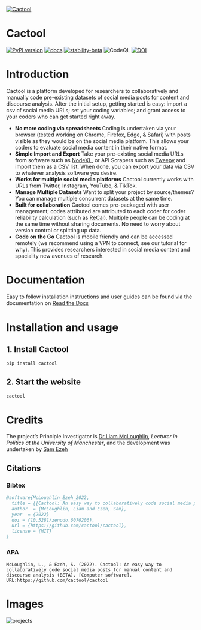 <a href="#readme">![Cactool](https://i.imgur.com/XooF3N8.png)</a>

# Cactool
[![PyPI version](https://badge.fury.io/py/Cactool.svg)](https://badge.fury.io/py/Cactool) [![docs](https://readthedocs.org/projects/cactool/badge/?version=latest&style=flat)](https://cactool.readthedocs.io) [![stability-beta](https://img.shields.io/badge/stability-beta-33bbff.svg)](https://github.com/mkenney/software-guides/blob/master/STABILITY-BADGES.md#beta) ![CodeQL](https://github.com/cactool/cactool/workflows/CodeQL/badge.svg) [![DOI](https://zenodo.org/badge/447718654.svg)](https://zenodo.org/badge/latestdoi/447718654)

# Introduction
Cactool is a platform developed for researchers to collaboratively and manually code pre-existing datasets of social media posts for content and discourse analysis. After the initial setup, getting started is easy: import a csv of social media URLs; set your coding variables; and grant access to your coders who can get started right away.
 
- **No more coding via spreadsheets** Coding is undertaken via your browser (tested working on Chrome, Firefox, Edge, & Safari) with posts visible as they would be on the social media platform. This allows your coders to evaluate social media content in their native format.
- **Simple Import and Export** Take your pre-existing social media URLs from software such as [NodeXL]( https://www.smrfoundation.org/nodexl/), or API Scrapers such as [Tweepy]( https://www.tweepy.org/) and import them as a CSV list. When done, you can export your data via CSV to whatever analysis software you desire.
- **Works for multiple social media platforms** Cactool currently works with URLs from Twitter, Instagram, YouTube, & TikTok.
- **Manage Multiple Datasets** Want to split your project by source/themes? You can manage multiple concurrent datasets at the same time.
- **Built for collaboration** Cactool comes pre-packaged with user management; codes attributed are attributed to each coder for coder reliability calculation (such as [ReCal](http://dfreelon.org/utils/recalfront/)). Multiple people can be coding at the same time without sharing documents. No need to worry about version control or splitting up data.
- **Code on the Go** Cactool is mobile friendly and can be accessed remotely (we recommend using a VPN to connect, see our tutorial for why). This provides researchers interested in social media content and spaciality new avenues of research.
 
# Documentation
Easy to follow installation instructions and user guides can be found via the documentation on [Read the Docs](https://cactool.readthedocs.io)

# Installation and usage
## 1. Install Cactool
```bash
pip install cactool
```
## 2. Start the website
```bash
cactool
```
# Credits
The project’s Principle Investigator is [Dr Liam McLoughlin]( https://www.research.manchester.ac.uk/portal/liam.mcloughlin.html), *Lecturer in Politics at the University of Manchester*, and the development was undertaken by [Sam Ezeh](https://github.com/dignissimus)
## Citations
### Bibtex
```bibtex
@software{McLoughlin_Ezeh_2022,
  title = {{Cactool: An easy way to collaboratively code social media posts for manual content and discourse analysis (BETA)}},
  author  = {McLoughlin, Liam and Ezeh, Sam},
  year  = {2022}
  doi = {10.5281/zenodo.6070206},
  url = {https://github.com/cactool/cactool},
  license = {MIT}
}
```
### APA
```
McLoughlin, L., & Ezeh, S. (2022). Cactool: An easy way to collaboratively code social media posts for manual content and discourse analysis (BETA). [Computer software]. URL:https://github.com/cactool/cactool
```

# Images
![projects](https://user-images.githubusercontent.com/18627392/149658748-f480a750-2a05-4aad-83bd-c30cdbe86891.png)
